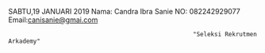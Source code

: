 SABTU,19 JANUARI 2019
    Nama: Candra Ibra Sanie
    NO: 082242929077
    Email:canisanie@gmai.com


                                                        "Seleksi Rekrutmen Arkademy" 
